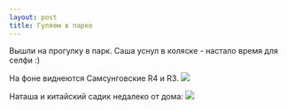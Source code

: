 ```yaml
---
layout: post
title: Гуляем в парке
---
```


Вышли на прогулку в парк. Саша уснул в коляске - настало время для селфи :)

На фоне виднеются Самсунговские R4 и R3.
<img src="http://i.imgur.com/w1oAhsQl.jpg" class="img-responsive img-thumbnail">

Наташа и китайский садик недалеко от дома:
<img src="http://i.imgur.com/GHBtcC9l.jpg" class="img-responsive img-thumbnail">
